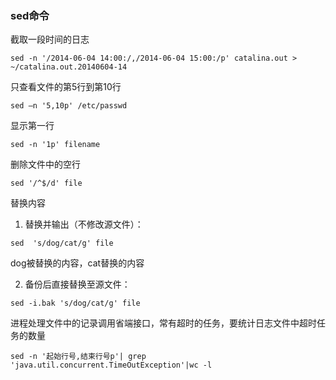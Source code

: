 ### sed命令
截取一段时间的日志
```shell
sed -n '/2014-06-04 14:00:/,/2014-06-04 15:00:/p' catalina.out > ~/catalina.out.20140604-14 
```
只查看文件的第5行到第10行  
```shell
sed –n '5,10p' /etc/passwd 
```
显示第一行
```shell
sed -n '1p' filename 
```
删除文件中的空行  
```shell
sed '/^$/d' file  
```
替换内容
1. 替换并输出（不修改源文件）： 
```shell
sed  's/dog/cat/g' file 
```
dog被替换的内容，cat替换的内容 

2. 备份后直接替换至源文件：  
```shell
sed -i.bak 's/dog/cat/g' file 
```
进程处理文件中的记录调用省端接口，常有超时的任务，要统计日志文件中超时任务的数量  
```shell
sed -n '起始行号,结束行号p'| grep 'java.util.concurrent.TimeOutException'|wc -l  
```